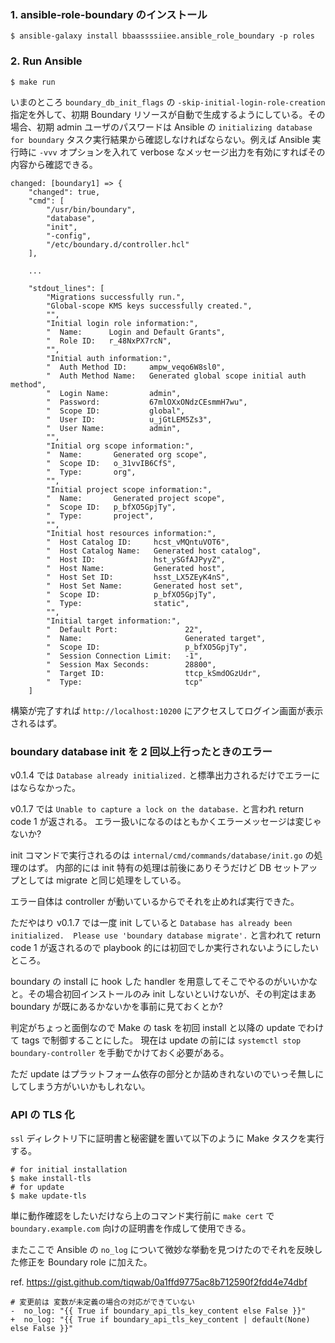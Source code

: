 ### 1. ansible-role-boundary のインストール

```
$ ansible-galaxy install bbaassssiiee.ansible_role_boundary -p roles
```

### 2. Run Ansible

```
$ make run
```

いまのところ `boundary_db_init_flags` の `-skip-initial-login-role-creation` 指定を外して、初期 Boundary リソースが自動で生成するようにしている。その場合、初期 admin ユーザのパスワードは Ansible の `initializing database for boundary` タスク実行結果から確認しなければならない。例えば Ansible 実行時に `-vvv` オプションを入れて verbose なメッセージ出力を有効にすればその内容から確認できる。

```
changed: [boundary1] => {
    "changed": true,
    "cmd": [
        "/usr/bin/boundary",
        "database",
        "init",
        "-config",
        "/etc/boundary.d/controller.hcl"
    ],

    ...

    "stdout_lines": [
        "Migrations successfully run.",
        "Global-scope KMS keys successfully created.",
        "",
        "Initial login role information:",
        "  Name:      Login and Default Grants",
        "  Role ID:   r_48NxPX7rcN",
        "",
        "Initial auth information:",
        "  Auth Method ID:     ampw_veqo6W8sl0",
        "  Auth Method Name:   Generated global scope initial auth method",
        "  Login Name:         admin",
        "  Password:           67mlOXxONdzCEsmmH7wu",
        "  Scope ID:           global",
        "  User ID:            u_jGtLEM5Zs3",
        "  User Name:          admin",
        "",
        "Initial org scope information:",
        "  Name:       Generated org scope",
        "  Scope ID:   o_31vvIB6CfS",
        "  Type:       org",
        "",
        "Initial project scope information:",
        "  Name:       Generated project scope",
        "  Scope ID:   p_bfXO5GpjTy",
        "  Type:       project",
        "",
        "Initial host resources information:",
        "  Host Catalog ID:     hcst_vMQntuVOT6",
        "  Host Catalog Name:   Generated host catalog",
        "  Host ID:             hst_ySGfAJPyyZ",
        "  Host Name:           Generated host",
        "  Host Set ID:         hsst_LX5ZEyK4nS",
        "  Host Set Name:       Generated host set",
        "  Scope ID:            p_bfXO5GpjTy",
        "  Type:                static",
        "",
        "Initial target information:",
        "  Default Port:               22",
        "  Name:                       Generated target",
        "  Scope ID:                   p_bfXO5GpjTy",
        "  Session Connection Limit:   -1",
        "  Session Max Seconds:        28800",
        "  Target ID:                  ttcp_kSmdOGzUdr",
        "  Type:                       tcp"
    ]
```

構築が完了すれば `http://localhost:10200` にアクセスしてログイン画面が表示されるはず。

### boundary database init を 2 回以上行ったときのエラー

v0.1.4 では `Database already initialized.` と標準出力されるだけでエラーにはならなかった。

v0.1.7 では `Unable to capture a lock on the database.` と言われ return code 1 が返される。
エラー扱いになるのはともかくエラーメッセージは変じゃないか?

init コマンドで実行されるのは `internal/cmd/commands/database/init.go` の処理のはず。
内部的には init 特有の処理は前後にありそうだけど DB セットアップとしては migrate と同じ処理をしている。

エラー自体は controller が動いているからでそれを止めれば実行できた。

ただやはり v0.1.7 では一度 init していると `Database has already been initialized.  Please use 'boundary database migrate'.` と言われて return code 1 が返されるので playbook 的には初回でしか実行されないようにしたいところ。

boundary の install に hook した handler を用意してそこでやるのがいいかなと。その場合初回インストールのみ init しないといけないが、その判定はまあ boundary が既にあるかないかを事前に見ておくとか?

判定がちょっと面倒なので Make の task を初回 install と以降の update でわけて tags で制御することにした。
現在は update の前には `systemctl stop boundary-controller` を手動でかけておく必要がある。

ただ update はプラットフォーム依存の部分とか詰めきれないのでいっそ無しにしてしまう方がいいかもしれない。

### API の TLS 化

`ssl` ディレクトリ下に証明書と秘密鍵を置いて以下のように Make タスクを実行する。

```
# for initial installation
$ make install-tls
# for update
$ make update-tls
```

単に動作確認をしたいだけなら上のコマンド実行前に `make cert` で `boundary.example.com` 向けの証明書を作成して使用できる。

またここで Ansible の `no_log` について微妙な挙動を見つけたのでそれを反映した修正を Boundary role に加えた。

ref. https://gist.github.com/tiqwab/0a1ffd9775ac8b712590f2fdd4e74dbf

```
# 変更前は 変数が未定義の場合の対応ができていない
-  no_log: "{{ True if boundary_api_tls_key_content else False }}"
+  no_log: "{{ True if boundary_api_tls_key_content | default(None) else False }}"
```

